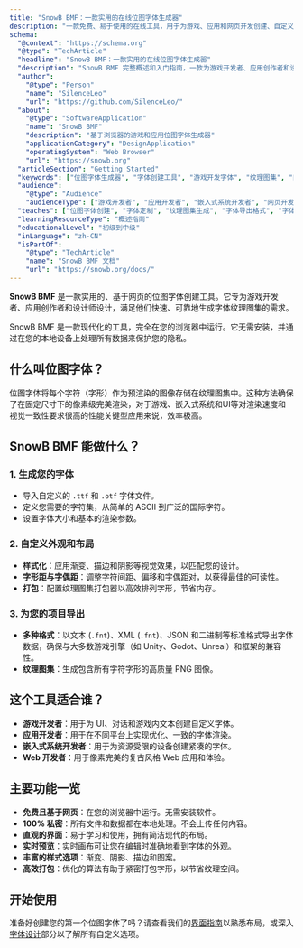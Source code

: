 ```yaml
---
title: "SnowB BMF：一款实用的在线位图字体生成器"
description: "一款免费、易于使用的在线工具，用于为游戏、应用和网页开发创建、自定义和导出位图字体。无需安装。"
schema:
  "@context": "https://schema.org"
  "@type": "TechArticle"
  "headline": "SnowB BMF：一款实用的在线位图字体生成器"
  "description": "SnowB BMF 完整概述和入门指南，一款为游戏开发者、应用创作者和设计师提供的免费网页版位图字体生成器。"
  "author":
    "@type": "Person"
    "name": "SilenceLeo"
    "url": "https://github.com/SilenceLeo/"
  "about":
    "@type": "SoftwareApplication"
    "name": "SnowB BMF"
    "description": "基于浏览器的游戏和应用位图字体生成器"
    "applicationCategory": "DesignApplication"
    "operatingSystem": "Web Browser"
    "url": "https://snowb.org"
  "articleSection": "Getting Started"
  "keywords": ["位图字体生成器", "字体创建工具", "游戏开发字体", "纹理图集", "网页字体工具", "Unity字体", "Godot字体", "字体设计教程"]
  "audience":
    "@type": "Audience"
    "audienceType": ["游戏开发者", "应用开发者", "嵌入式系统开发者", "网页开发者", "设计师"]
  "teaches": ["位图字体创建", "字体定制", "纹理图集生成", "字体导出格式", "字体样式技术"]
  "learningResourceType": "概述指南"
  "educationalLevel": "初级到中级"
  "inLanguage": "zh-CN"
  "isPartOf":
    "@type": "TechArticle"
    "name": "SnowB BMF 文档"
    "url": "https://snowb.org/docs/"
---
```


**SnowB BMF** 是一款实用的、基于网页的位图字体创建工具。它专为游戏开发者、应用创作者和设计师设计，满足他们快速、可靠地生成字体纹理图集的需求。

SnowB BMF 是一款现代化的工具，完全在您的浏览器中运行。它无需安装，并通过在您的本地设备上处理所有数据来保护您的隐私。

## 什么叫位图字体？

位图字体将每个字符（字形）作为预渲染的图像存储在纹理图集中。这种方法确保了在固定尺寸下的像素级完美渲染，对于游戏、嵌入式系统和UI等对渲染速度和视觉一致性要求很高的性能关键型应用来说，效率极高。

## SnowB BMF 能做什么？

### 1. 生成您的字体
- 导入自定义的 `.ttf` 和 `.otf` 字体文件。
- 定义您需要的字符集，从简单的 ASCII 到广泛的国际字符。
- 设置字体大小和基本的渲染参数。

### 2. 自定义外观和布局
- **样式化**：应用渐变、描边和阴影等视觉效果，以匹配您的设计。
- **字形距与字偶距**：调整字符间距、偏移和字偶距对，以获得最佳的可读性。
- **打包**：配置纹理图集打包器以高效排列字形，节省内存。

### 3. 为您的项目导出
- **多种格式**：以文本 (`.fnt`)、XML (`.fnt`)、JSON 和二进制等标准格式导出字体数据，确保与大多数游戏引擎（如 Unity、Godot、Unreal）和框架的兼容性。
- **纹理图集**：生成包含所有字符字形的高质量 PNG 图像。

## 这个工具适合谁？

- **游戏开发者**：用于为 UI、对话和游戏内文本创建自定义字体。
- **应用开发者**：用于在不同平台上实现优化、一致的字体渲染。
- **嵌入式系统开发者**：用于为资源受限的设备创建紧凑的字体。
- **Web 开发者**：用于像素完美的复古风格 Web 应用和体验。

## 主要功能一览

- **免费且基于网页**：在您的浏览器中运行。无需安装软件。
- **100% 私密**：所有文件和数据都在本地处理。不会上传任何内容。
- **直观的界面**：易于学习和使用，拥有简洁现代的布局。
- **实时预览**：实时画布可让您在编辑时准确地看到字体的外观。
- **丰富的样式选项**：渐变、阴影、描边和图案。
- **高效打包**：优化的算法有助于紧密打包字形，以节省纹理空间。

## 开始使用

准备好创建您的第一个位图字体了吗？请查看我们的[界面指南](../interface-guide)以熟悉布局，或深入[字体设计](../font-design/)部分以了解所有自定义选项。